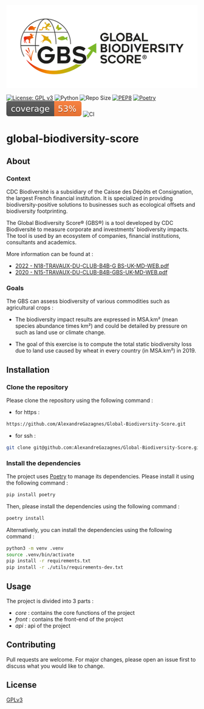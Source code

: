 ![image](./.assets/img.png)

[![License: GPL v3](https://img.shields.io/badge/License-GPLv3-blue.svg)](https://www.gnu.org/licenses/gpl-3.0)  ![Python](https://img.shields.io/badge/python-3.10.x-green.svg) ![Repo Size](https://img.shields.io/github/repo-size/Sulstice/global-chem)  [![PEP8](https://img.shields.io/badge/code%20style-pep8-orange.svg)](https://www.python.org/dev/peps/pep-0008/) [![Poetry](https://img.shields.io/endpoint?url=https://python-poetry.org/badge/v0.json)](https://python-poetry.org/) ![Coverage](./.assets/cov.svg) ![CI](https://github.com/AlexandreGazagnes/Global-Biodiversity-Score/actions/workflows/ci.yaml/badge.svg)


# global-biodiversity-score


## About

### Context

CDC Biodiversité is a subsidiary of the Caisse des Dépôts et Consignation, the largest French financial institution. It is specialized in providing biodiversity-positive solutions to businesses such as ecological offsets and biodiversity footprinting.

The Global Biodiversity Score® (GBS®) is a tool developed by CDC Biodiversité to measure corporate and investments’ biodiversity impacts.
The tool is used by an ecosystem of companies, financial institutions, consultants and
academics.

More information can be found at :
* [2022 - N18-TRAVAUX-DU-CLUB-B4B-G
BS-UK-MD-WEB.pdf](https://www.mission-economie-biodiversite.com/wp-content/uploads/2022/01/N18-TRAVAUX-DU-CLUB-B4B-GBS-UK-MD-WEB.pdf)
* [2020 - N15-TRAVAUX-DU-CLUB-B4B-GBS-UK-MD-WEB.pdf](http://www.mission-economie-biodiversite.com/wp-content/uploads/2020/09/N15-TRAVAUX-DU-CLUB-B4B-GBS-UK-MD-WEB.pdf)


### Goals

The GBS can assess biodiversity of various commodities such as agricultural crops :
* The biodiversity impact results are expressed in MSA.km² (mean species abundance times km²)
and could be detailed by pressure on such as land use or climate change.

* The goal of this exercise is to compute the total static biodiversity loss due to land use caused
by wheat in every country (in MSA.km²) in 2019.


## Installation

### Clone the repository

Please clone the repository using the following command :

* for https :
```bash
https://github.com/AlexandreGazagnes/Global-Biodiversity-Score.git
```
* for ssh :
```bash
git clone git@github.com:AlexandreGazagnes/Global-Biodiversity-Score.git
```

### Install the dependencies

The project uses [Poetry](https://python-poetry.org/) to manage its dependencies. Please install it using the following command :

```bash
pip install poetry
```

Then, please install the dependencies using the following command :

```bash
poetry install
```

Alternatively, you can install the dependencies using the following command :

```bash
python3 -m venv .venv
source .venv/bin/activate
pip install -r requirements.txt
pip install -r ./utils/requirements-dev.txt
```

## Usage

The project is divided into 3 parts :
* *core* : contains the core functions of the project
* *front* : contains the front-end of the project
* *api* : api of the project


## Contributing

Pull requests are welcome. For major changes, please open an issue first to discuss what you would like to change.


## License

[GPLv3](https://choosealicense.com/licenses/gpl-3.0/)